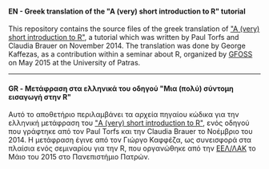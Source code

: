 #### EN - Greek translation of the "A (very) short introduction to R" tutorial
This repository contains the source files of the greek translation of
["A (very) short introduction to R"](http://cran.r-project.org/doc/contrib/Torfs+Brauer-Short-R-Intro.pdf), 
a tutorial which was written by Paul Torfs and Claudia Brauer on November 2014. The translation was done by George
Kaffezas, as a contribution within a seminar about R, organized by
[GFOSS](https://ellak.gr/greek-free-open-source-software-societygfoss/) on May 2015 at the University of Patras.

-------------------------------------------------------------------------------------------------------------------------

#### GR - Μετάφραση στα ελληνικά του οδηγού "Μια (πολύ) σύντομη εισαγωγή στην R"
Αυτό το αποθετήριο περιλαμβάνει τα αρχεία πηγαίου κώδικα για την ελληνική μετάφραση του
["A (very) short introduction to R"](http://cran.r-project.org/doc/contrib/Torfs+Brauer-Short-R-Intro.pdf),
ενός οδηγού που γράφτηκε από τον Paul Torfs και την Claudia Brauer το Νοέμβριο του 2014. Η μετάφραση έγινε από τον Γιώργο
Καφφέζα, ως συνεισφορά στα πλαίσια ενός σεμιναρίου για την R, που οργανώθηκε από την
[ΕΕΛ/ΛΑΚ](https://ellak.gr/i-eellak/) το Μάιο του 2015 στο Πανεπιστήμιο Πατρών.
